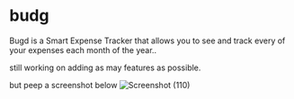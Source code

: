# budg
Bugd is a Smart Expense Tracker that allows you to see and track every of your expenses each month of the year.. 

still working on adding as may features as possible.

but peep a screenshot below
![Screenshot (110)](https://user-images.githubusercontent.com/43618115/208379441-1822978a-ef27-4c00-a563-56d54bfe41ec.png)
